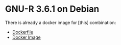 # GNU-R 3.6.1 on Debian

There is already a docker image for [this] combination:

- [Dockerfile](https://github.com/rocker-org/rocker/blob/919df9809c677916100cf837be687f6704d6b1b1/r-base/Dockerfile)
- [Docker Image](https://hub.docker.com/_/r-base)

